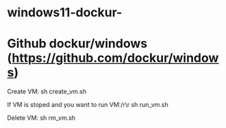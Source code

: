 # windows11-dockur-
# Github dockur/windows (https://github.com/dockur/windows)
Create VM:
   sh create_vm.sh
   
If VM is stoped and you want to run VM:/r\r
   sh run_vm.sh
   
Delete VM:
   sh rm_vm.sh
